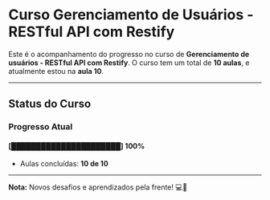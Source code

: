 # **Curso Gerenciamento de Usuários - RESTful API com Restify**

Este é o acompanhamento do progresso no curso de **Gerenciamento de usuários - RESTful API com Restify**. O curso tem um total de **10 aulas**, e atualmente estou na **aula 10**.

---

## **Status do Curso**

### Progresso Atual  
#### [██████████████████████] **100%**  
- Aulas concluídas: **10 de 10**  

---

**Nota:** Novos desafios e aprendizados pela frente! 💻🚀
